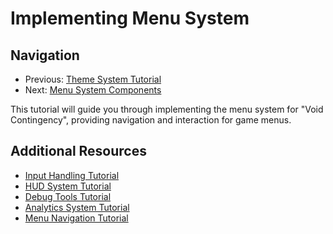 # Implementing Menu System

## Navigation

- Previous: [Theme System Tutorial](../theme/theme_system.md)
- Next: [Menu System Components](./menu_components.md)

This tutorial will guide you through implementing the menu system for "Void Contingency", providing navigation and interaction for game menus.

## Additional Resources

- [Input Handling Tutorial](../input/input_handling.md)
- [HUD System Tutorial](../hud/hud_system.md)
- [Debug Tools Tutorial](../debug/debug_tools.md)
- [Analytics System Tutorial](../analytics/analytics_system.md)
- [Menu Navigation Tutorial](./menu_navigation.md)
